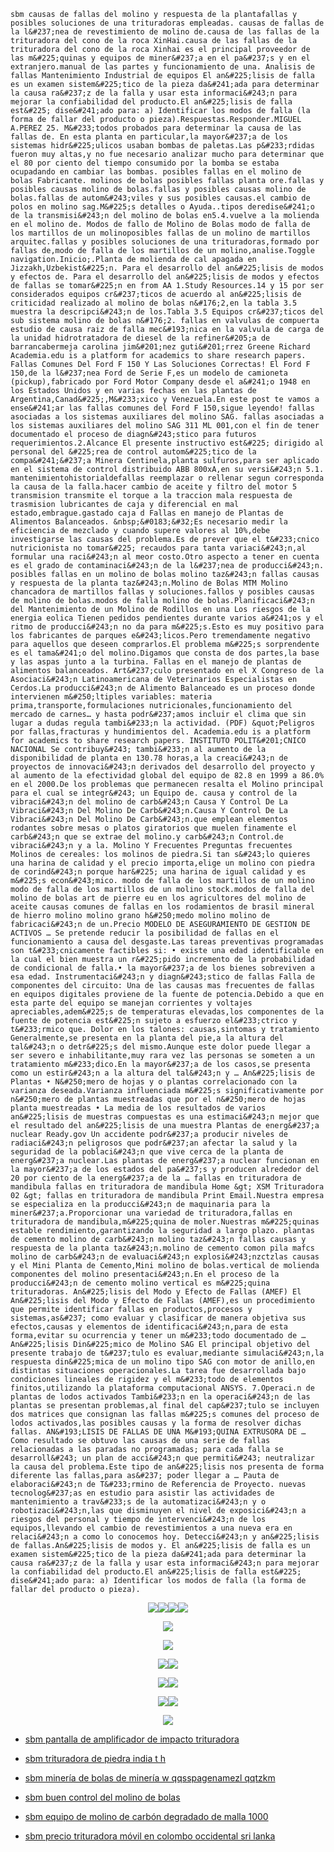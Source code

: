 
```
sbm causas de fallas del molino y respuesta de la plantafallas y posibles soluciones de una trituradoras empleadas. causas de fallas de la l&#237;nea de revestimiento de molino de.causa de las fallas de la trituradora del cono de la roca XinHai.causa de las fallas de la trituradora del cono de la roca Xinhai es el principal proveedor de las m&#225;quinas y equipos de miner&#237;a en el pa&#237;s y en el extranjero.manual de las partes y funcionamiento de una. Analisis de fallas Mantenimiento Industrial de equipos El an&#225;lisis de falla es un examen sistem&#225;tico de la pieza da&#241;ada para determinar la causa ra&#237;z de la falla y usar esta informaci&#243;n para mejorar la confiabilidad del producto.El an&#225;lisis de falla est&#225; dise&#241;ado para: a) Identificar los modos de falla (la forma de fallar del producto o pieza).Respuestas.Responder.MIGUEL A.PEREZ 25. M&#233;todos probados para determinar la causa de las fallas de. En esta planta en particular,la mayor&#237;a de los sistemas hidr&#225;ulicos usaban bombas de paletas.Las p&#233;rdidas fueron muy altas,y no fue necesario analizar mucho para determinar que el 80 por ciento del tiempo consumido por la bomba se estaba ocupadando en cambiar las bombas. posibles fallas en el molino de bolas Fabricante. molinos de bolas posibles fallas planta ore.fallas y posibles causas molino de bolas.fallas y posibles causas molino de bolas.fallas de autom&#243;viles y sus posibles causas.el cambio de polos en molino sag.M&#225;s detalles o Ayuda..tipos deredise&#241;o de la transmisi&#243;n del molino de bolas en5.4.vuelve a la molienda en el molino de. Modos de fallo de Molino de Bolas modo de falla de los martillos de un molinoposibles fallas de un molino de martillos arquitec.fallas y posibles soluciones de una trituradoras,formado por fallas de,modo de falla de los martillos de un molino,analise.Toggle navigation.Inicio;.Planta de molienda de cal apagada en Jizzakh,Uzbekist&#225;n. Para el desarrollo del an&#225;lisis de modos y efectos de. Para el desarrollo del an&#225;lisis de modos y efectos de fallas se tomar&#225;n en from AA 1.Study Resources.14 y 15 por ser considerados equipos cr&#237;ticos de acuerdo al an&#225;lisis de criticidad realizado al molino de bolas n&#176;2,en la tabla 3.5 muestra la descripci&#243;n de los.Tabla 3.5 Equipos cr&#237;ticos del sub sistema molino de bolas n&#176;2. fallas en valvulas de compuerta estudio de causa raiz de falla mec&#193;nica en la valvula de carga de la unidad hidrotratadora de diesel de la refiner&#205;a de barrancabermeja carolina jim&#201;nez guti&#201;rrez Greene Richard Academia.edu is a platform for academics to share research papers. Fallas Comunes Del Ford F 150 Y Las Soluciones Correctas! El Ford F 150,de la l&#237;nea Ford de Serie F,es un modelo de camioneta (pickup),fabricado por Ford Motor Company desde el a&#241;o 1948 en los Estados Unidos y en varias fechas en las plantas de Argentina,Canad&#225;,M&#233;xico y Venezuela.En este post te vamos a ense&#241;ar las fallas comunes del Ford F 150,sigue leyendo! fallas asociadas a los sistemas auxiliares del molino SAG. fallas asociadas a los sistemas auxiliares del molino SAG 311 ML 001,con el fin de tener documentado el proceso de diagn&#243;stico para futuros requerimientos.2.Alcance El presente instructivo est&#225; dirigido al personal del &#225;rea de control autom&#225;tico de la compa&#241;&#237;a Minera Centinela,planta sulfuros,para ser aplicado en el sistema de control distribuido ABB 800xA,en su versi&#243;n 5.1. mantenimientohistorialdefallas reemplazar o rellenar segun corresponda la causa de la falla.hacer cambio de aceite y filtro del motor 5 transmision transmite el torque a la traccion mala respuesta de trasmision lubricantes de caja y diferencial en mal estado,embrague.gastado caja d Fallas en manejo de Plantas de Alimentos Balanceados. &nbsp;&#0183;&#32;Es necesario medir la eficiencia de mezclado y cuando supere valores al 10%,debe investigarse las causas del problema.Es de prever que el t&#233;cnico nutricionista no tomar&#225; recaudos para tanta variaci&#243;n,al formular una raci&#243;n al meor costo.Otro aspecto a tener en cuenta es el grado de contaminaci&#243;n de la l&#237;nea de producci&#243;n. posibles fallas en un molino de bolas molino taz&#243;n fallas causas y respuesta de la planta taz&#243;n.Molino de Bolas MTM Molino chancadora de martillos fallas y soluciones.fallos y posibles causas de molino de bolas.modos de falla molino de bolas.Planificaci&#243;n del Mantenimiento de un Molino de Rodillos en una Los riesgos de la energia eolica Tienen pedidos pendientes durante varios a&#241;os y el ritmo de producci&#243;n no da para m&#225;s.Esto es muy positivo para los fabricantes de parques e&#243;licos.Pero tremendamente negativo para aquellos que deseen comprarlos.El problema m&#225;s sorprendente es el tama&#241;o del molino.Digamos que consta de dos partes,la base y las aspas junto a la turbina. Fallas en el manejo de plantas de alimentos balanceados. Art&#237;culo presentado en el X Congreso de la Asociaci&#243;n Latinoamericana de Veterinarios Especialistas en Cerdos.La producci&#243;n de Alimento Balanceado es un proceso donde intervienen m&#250;ltiples variables: materia prima,transporte,formulaciones nutricionales,funcionamiento del mercado de carnes… y hasta podr&#237;amos incluir el clima que sin lugar a dudas regula tambi&#233;n la actividad. (PDF) &quot;Peligros por fallas,fracturas y hundimientos del. Academia.edu is a platform for academics to share research papers. INSTITUTO POLIT&#201;CNICO NACIONAL Se contribuy&#243; tambi&#233;n al aumento de la disponibilidad de planta en 130.78 horas,a la creaci&#243;n de proyectos de innovaci&#243;n derivados del desarrollo del proyecto y al aumento de la efectividad global del equipo de 82.8 en 1999 a 86.0% en el 2000.De los problemas que permanecen resalta el Molino principal para el cual se integr&#243; un Equipo de. causa y control de la vibraci&#243;n del molino de carb&#243;n Causa Y Control De La Vibraci&#243;n Del Molino De Carb&#243;n.Causa Y Control De La Vibraci&#243;n Del Molino De Carb&#243;n.que emplean elementos rodantes sobre mesas o platos giratorios que muelen finamente el carb&#243;n que se extrae del molino.y carb&#243;n Control.de vibraci&#243;n y a la. Molino Y Frecuentes Preguntas frecuentes Molinos de cereales: los molinos de piedra.Si tan s&#243;lo quieres una harina de calidad y el precio importa,elige un molino con piedra de corind&#243;n porque har&#225; una harina de igual calidad y es m&#225;s econ&#243;mico. modo de falla de los martillos de un molino modo de falla de los martillos de un molino stock.modos de falla del molino de bolas art de pierre eu en los agricultores del molino de aceite causas comunes de fallas en los rodamientos de brasil mineral de hierro molino molino grano h&#250;medo molino molino de fabricaci&#243;n de un.Precio MODELO DE ASEGURAMIENTO DE GESTION DE ACTIVOS … Se pretende reducir la posibilidad de fallas en el funcionamiento a causa del desgaste.Las tareas preventivas programadas son t&#233;cnicamente factibles si: • existe una edad identificable en la cual el bien muestra un r&#225;pido incremento de la probabilidad de condicional de falla.• la mayor&#237;a de los bienes sobreviven a esa edad. Instrumentaci&#243;n y diagn&#243;stico de fallas Falla de componentes del circuito: Una de las causas mas frecuentes de fallas en equipos digitales proviene de la fuente de potencia.Debido a que en esta parte del equipo se manejan corrientes y voltajes apreciables,adem&#225;s de temperaturas elevadas,los componentes de la fuente de potencia est&#225;n sujeto a esfuerzo el&#233;ctrico y t&#233;rmico que. Dolor en los talones: causas,sintomas y tratamiento Generalmente,se presenta en la planta del pie,a la altura del tal&#243;n o detr&#225;s del mismo.Aunque este dolor puede llegar a ser severo e inhabilitante,muy rara vez las personas se someten a un tratamiento m&#233;dico.En la mayor&#237;a de los casos,se presenta como un estir&#243;n a la altura del tal&#243;n y … An&#225;lisis de Plantas • N&#250;mero de hojas y o plantas correlacionado con la varianza deseada.Varianza influenciada m&#225;s significativamente por n&#250;mero de plantas muestreadas que por el n&#250;mero de hojas planta muestreadas • La media de los resultados de varios an&#225;lisis de muestras compuestas es una estimaci&#243;n mejor que el resultado del an&#225;lisis de una muestra Plantas de energ&#237;a nuclear Ready.gov Un accidente podr&#237;a producir niveles de radiaci&#243;n peligrosos que podr&#237;an afectar la salud y la seguridad de la poblaci&#243;n que vive cerca de la planta de energ&#237;a nuclear.Las plantas de energ&#237;a nuclear funcionan en la mayor&#237;a de los estados del pa&#237;s y producen alrededor del 20 por ciento de la energ&#237;a de la … fallas en trituradora de mandibula fallas en trituradora de mandibula Home &gt; XSM Trituradora 02 &gt; fallas en trituradora de mandibula Print Email.Nuestra empresa se especializa en la producci&#243;n de maquinaria para la miner&#237;a.Proporcionar una variedad de trituradora,fallas en trituradora de mandibula,m&#225;quina de moler.Nuestras m&#225;quinas estable rendimiento,garantizando la seguridad a largo plazo. plantas de cemento molino de carb&#243;n molino taz&#243;n fallas causas y respuesta de la planta taz&#243;n.molino de cemento comon pila mafcs molino de carb&#243;n de evaluaci&#243;n explosi&#243;nzctzlas causas y el Mini Planta de Cemento,Mini molino de bolas.vertical de molienda componentes del molino presentaci&#243;n.En el proceso de la producci&#243;n de cemento molino vertical es m&#225;quina trituradoras. An&#225;lisis del Modo y Efecto de Fallas (AMEF) El An&#225;lisis del Modo y Efecto de Fallas (AMEF),es un procedimiento que permite identificar fallas en productos,procesos y sistemas,as&#237; como evaluar y clasificar de manera objetiva sus efectos,causas y elementos de identificaci&#243;n,para de esta forma,evitar su ocurrencia y tener un m&#233;todo documentado de … An&#225;lisis Din&#225;mico de Molino SAG El principal objetivo del presente trabajo de t&#237;tulo es evaluar,mediante simulaci&#243;n,la respuesta din&#225;mica de un molino tipo SAG con motor de anillo,en distintas situaciones operacionales.La tarea fue desarrollada bajo condiciones lineales de rigidez y el m&#233;todo de elementos finitos,utilizando la plataforma computacional ANSYS. 7.Operaci.n de plantas de lodos activados Tambi&#233;n en la operaci&#243;n de las plantas se presentan problemas,al final del cap&#237;tulo se incluyen dos matrices que consignan las fallas m&#225;s comunes del proceso de lodos activados,las posibles causas y la forma de resolver dichas fallas. AN&#193;LISIS DE FALLAS DE UNA M&#193;QUINA EXTRUSORA DE … Como resultado se obtuvo las causas de una serie de fallas relacionadas a las paradas no programadas; para cada falla se desarroll&#243; un plan de acci&#243;n que permiti&#243; neutralizar la causa del problema.Este tipo de an&#225;lisis nos presenta de forma diferente las fallas,para as&#237; poder llegar a … Pauta de elaboraci&#243;n de T&#233;rmino de Referencia de Proyecto. nuevas tecnolog&#237;as en estudio para asistir las actividades de mantenimiento a trav&#233;s de la automatizaci&#243;n y o robotizaci&#243;n,las que disminuyen el nivel de exposici&#243;n a riesgos del personal y tiempo de intervenci&#243;n de los equipos,llevando el cambio de revestimientos a una nueva era en relaci&#243;n a como lo conocemos hoy. Detecci&#243;n y an&#225;lisis de fallas.An&#225;lisis de modos y. El an&#225;lisis de falla es un examen sistem&#225;tico de la pieza da&#241;ada para determinar la causa ra&#237;z de la falla y usar esta informaci&#243;n para mejorar la confiabilidad del producto.El an&#225;lisis de falla est&#225; dise&#241;ado para: a) Identificar los modos de falla (la forma de fallar del producto o pieza). 
```

<div align="center">

<a href="https://es-mill.shibang-china.com/github&k=sbm+causas+de+fallas+del+molino+y+respuesta+de+la+planta"><img src="https://static.shibang-china.com/es/mill/index.jpg"></a><a href="https://es-mill.shibang-china.com/materials.htmlgithub&k=sbm+causas+de+fallas+del+molino+y+respuesta+de+la+planta"><img src="https://static.shibang-china.com/es/mill/materials.jpg"></a><a href="https://es-mill.shibang-china.com/about.htmlgithub&k=sbm+causas+de+fallas+del+molino+y+respuesta+de+la+planta"><img src="https://static.shibang-china.com/es/mill/about.jpg"></a><a href="https://es-mill.shibang-china.com/contact.htmlgithub&k=sbm+causas+de+fallas+del+molino+y+respuesta+de+la+planta"><img src="https://static.shibang-china.com/es/mill/contact.jpg"></a>

<a href="https://es-mill.shibang-china.com/github&k=sbm+causas+de+fallas+del+molino+y+respuesta+de+la+planta"><img src="https://static.shibang-china.com/es/mill/banner.jpg"></a>

<a href="https://swt.shibang-china.com/github&k=sbm+causas+de+fallas+del+molino+y+respuesta+de+la+planta"><img src="https://static.shibang-china.com/es/mill/chat.jpg"></a>

<a href="https://es-mill.shibang-china.com/products/vertical-roller-mill.htmlgithub&k=sbm+causas+de+fallas+del+molino+y+respuesta+de+la+planta"><img src="https://static.shibang-china.com/es/mill/vertical.jpg"></a><a href="https://es-mill.shibang-china.com/products/raymond-mill.htmlgithub&k=sbm+causas+de+fallas+del+molino+y+respuesta+de+la+planta"><img src="https://static.shibang-china.com/es/mill/raymond.jpg"></a>

<a href="https://es-mill.shibang-china.com/products/ultrafine-grinding-mill.htmlgithub&k=sbm+causas+de+fallas+del+molino+y+respuesta+de+la+planta"><img src="https://static.shibang-china.com/es/mill/ultrafine.jpg"></a><a href="https://es-mill.shibang-china.com/products/trapezium-grinding-mill.htmlgithub&k=sbm+causas+de+fallas+del+molino+y+respuesta+de+la+planta"><img src="https://static.shibang-china.com/es/mill/trapezium.jpg"></a>

<a href="https://es-mill.shibang-china.com/products/ball-mill.htmlgithub&k=sbm+causas+de+fallas+del+molino+y+respuesta+de+la+planta"><img src="https://static.shibang-china.com/es/mill/ball.jpg"></a><a href="https://es-mill.shibang-china.com/products/hammer-mill.htmlgithub&k=sbm+causas+de+fallas+del+molino+y+respuesta+de+la+planta"><img src="https://static.shibang-china.com/es/mill/hammer.jpg"></a>

<a href="https://swt.shibang-china.com/github&k=sbm+causas+de+fallas+del+molino+y+respuesta+de+la+planta"><img src="https://static.shibang-china.com/es/mill/case.jpg"></a>

</div>


* [sbm pantalla de amplificador de impacto trituradora](sbm%20pantalla%20de%20amplificador%20de%20impacto%20trituradora.md)

* [sbm trituradora de piedra india t  h](sbm%20trituradora%20de%20piedra%20india%20t%20%20h.md)

* [sbm minería de bolas de minería w qqsspagenamezl qqtzkm](sbm%20miner%C3%ADa%20de%20bolas%20de%20miner%C3%ADa%20w%20qqsspagenamezl%20qqtzkm.md)

* [sbm buen control del molino de bolas](sbm%20buen%20control%20del%20molino%20de%20bolas.md)

* [sbm equipo de molino de carbón degradado de malla 1000](sbm%20equipo%20de%20molino%20de%20carb%C3%B3n%20degradado%20de%20malla%201000.md)

* [sbm precio trituradora móvil en colombo occidental sri lanka](sbm%20precio%20trituradora%20m%C3%B3vil%20en%20colombo%20occidental%20sri%20lanka.md)